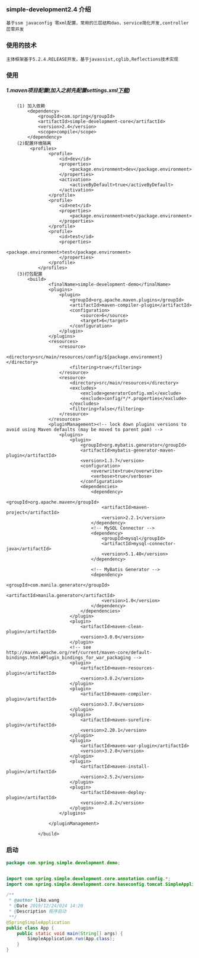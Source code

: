 ### simple-development2.4 介绍
    基于ssm javaconfig 零xml配置，常用的三层结构dao，service简化开发,controller层零开发

### 使用的技术
    主体框架基于5.2.4.RELEASE开发，基于javassist,cglib,Reflections技术实现

### 使用
##### 1.maven项目配置(加入之前先配置settings.xml[下载](http://file.diangc.cn/settings.xml))
        (1) 加入依赖
            <dependency>
                <groupId>com.spring</groupId>
                <artifactId>simple-development-core</artifactId>
                <version>2.4</version>
                <scope>compile</scope>
            </dependency>
        (2)配置环境隔离
             <profiles>
                    <profile>
                        <id>dev</id>
                        <properties>
                            <package.environment>dev</package.environment>
                        </properties>
                        <activation>
                            <activeByDefault>true</activeByDefault>
                        </activation>
                    </profile>
                    <profile>
                        <id>net</id>
                        <properties>
                            <package.environment>net</package.environment>
                        </properties>
                    </profile>
                    <profile>
                        <id>test</id>
                        <properties>
                            <package.environment>test</package.environment>
                        </properties>
                    </profile>
                </profiles>
        (3)打包配置
            <build>
                    <finalName>simple-development-demo</finalName>
                    <plugins>
                        <plugin>
                            <groupId>org.apache.maven.plugins</groupId>
                            <artifactId>maven-compiler-plugin</artifactId>
                            <configuration>
                                <source>6</source>
                                <target>6</target>
                            </configuration>
                        </plugin>
                    </plugins>
                    <resources>
                        <resource>
                            <directory>src/main/resources/config/${package.environment}</directory>
                            <filtering>true</filtering>
                        </resource>
                        <resource>
                            <directory>src/main/resources</directory>
                            <excludes>
                                <exclude>generatorConfig.xml</exclude>
                                <exclude>config/*/*.properties</exclude>
                            </excludes>
                            <filtering>false</filtering>
                        </resource>
                    </resources>
                    <pluginManagement><!-- lock down plugins versions to avoid using Maven defaults (may be moved to parent pom) -->
                        <plugins>
                            <plugin>
                                <groupId>org.mybatis.generator</groupId>
                                <artifactId>mybatis-generator-maven-plugin</artifactId>
                                <version>1.3.7</version>
                                <configuration>
                                    <overwrite>true</overwrite>
                                    <verbose>true</verbose>
                                </configuration>
                                <dependencies>
                                    <dependency>
                                        <groupId>org.apache.maven</groupId>
                                        <artifactId>maven-project</artifactId>
                                        <version>2.2.1</version>
                                    </dependency>
                                    <!-- MySQL Connector -->
                                    <dependency>
                                        <groupId>mysql</groupId>
                                        <artifactId>mysql-connector-java</artifactId>
                                        <version>5.1.40</version>
                                    </dependency>
            
                                    <!-- MyBatis Generator -->
                                    <dependency>
                                        <groupId>com.manila.generator</groupId>
                                        <artifactId>manila.generator</artifactId>
                                        <version>1.0</version>
                                    </dependency>
                                </dependencies>
                            </plugin>
                            <plugin>
                                <artifactId>maven-clean-plugin</artifactId>
                                <version>3.0.0</version>
                            </plugin>
                            <!-- see http://maven.apache.org/ref/current/maven-core/default-bindings.html#Plugin_bindings_for_war_packaging -->
                            <plugin>
                                <artifactId>maven-resources-plugin</artifactId>
                                <version>3.0.2</version>
                            </plugin>
                            <plugin>
                                <artifactId>maven-compiler-plugin</artifactId>
                                <version>3.7.0</version>
                            </plugin>
                            <plugin>
                                <artifactId>maven-surefire-plugin</artifactId>
                                <version>2.20.1</version>
                            </plugin>
                            <plugin>
                                <artifactId>maven-war-plugin</artifactId>
                                <version>3.2.0</version>
                            </plugin>
                            <plugin>
                                <artifactId>maven-install-plugin</artifactId>
                                <version>2.5.2</version>
                            </plugin>
                            <plugin>
                                <artifactId>maven-deploy-plugin</artifactId>
                                <version>2.8.2</version>
                            </plugin>
                        </plugins>
            
                    </pluginManagement>
            
                </build>
                
               
### 启动
```java
package com.spring.simple.development.demo;


import com.spring.simple.development.core.annotation.config.*;
import com.spring.simple.development.core.baseconfig.tomcat.SimpleApplication;

/**
 * @author liko.wang
 * @Date 2019/12/24/024 14:20
 * @Description 程序启动
 **/
@SpringSimpleApplication
public class App {
    public static void main(String[] args) {
        SimpleApplication.run(App.class);
    }
}
```
